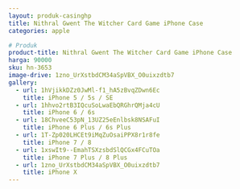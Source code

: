 ```yaml
---
layout: produk-casinghp
title: Nithral Gwent The Witcher Card Game iPhone Case
categories: apple

# Produk
product-title: Nithral Gwent The Witcher Card Game iPhone Case
harga: 90000
sku: hn-3653
image-drive: 1zno_UrXstbdCM34aSpVBX_O0uixzdtb7
gallery:
  - url: 1hVjikkDZz0JwMl-f1_hA5zBvqZDwn6Ec
    title: iPhone 5 / 5s / SE
  - url: 1hhvo2rtB3IQcuSoLwaEbQRGhrQMja4cU
    title: iPhone 6 / 6s
  - url: 18ChveeC53pN_13UZ25eEnlbsk8NSAFuI
    title: iPhone 6 Plus / 6s Plus
  - url: 1T-Zp020LHCEt9iMqZuOsaiPPX8r1r8fe
    title: iPhone 7 / 8
  - url: 1xswIt9--EmahTSXzsbdSlQCGx4FCuTOa
    title: iPhone 7 Plus / 8 Plus
  - url: 1zno_UrXstbdCM34aSpVBX_O0uixzdtb7
    title: iPhone X
---
```


